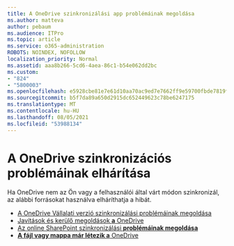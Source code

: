 ```yaml
---
title: A OneDrive szinkronizálási app problémáinak megoldása
ms.author: matteva
author: pebaum
ms.audience: ITPro
ms.topic: article
ms.service: o365-administration
ROBOTS: NOINDEX, NOFOLLOW
localization_priority: Normal
ms.assetid: aaa8b266-5cd6-4aea-86c1-b54e062dd2bc
ms.custom:
- "824"
- "5800003"
ms.openlocfilehash: e5928cbe81e7e61d10aa70ac9ed7e7662ff9e59700fbde7819f707a1f4b5325d
ms.sourcegitcommit: b5f7da89a650d2915dc652449623c78be6247175
ms.translationtype: MT
ms.contentlocale: hu-HU
ms.lasthandoff: 08/05/2021
ms.locfileid: "53988134"
---
```

# <a name="fix-onedrive-sync-problems"></a>A OneDrive szinkronizációs problémáinak elhárítása

Ha OneDrive nem az Ön vagy a felhasználói által várt módon szinkronizál, az alábbi forrásokat használva elháríthatja a hibát.

- [A OneDrive Vállalati verzió szinkronizálási problémáinak megoldása](https://support.microsoft.com/office/207e983e-146d-404c-a994-672ef29e1f90)
- [Javítások és kerülő megoldások **a** OneDrive](https://support.office.com/article/36110213-f3f6-490d-8cb7-3833539def0b)
- [Az online SharePoint szinkronizálási **problémáinak megoldása**](https://support.office.com/article/207e983e-146d-404c-a994-672ef29e1f90)
- [**A fájl vagy mappa már létezik a** OneDrive](https://support.microsoft.com/office/7b8044ad-438d-41db-bbbf-4f66b8890408)
